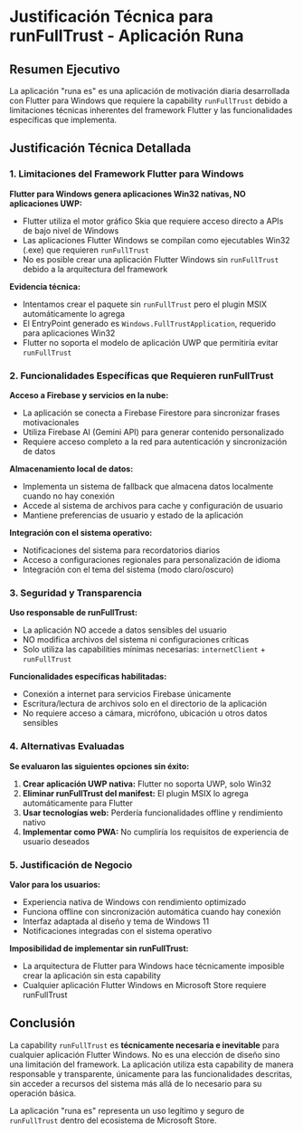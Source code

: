 # Justificación Técnica para runFullTrust - Aplicación Runa

## Resumen Ejecutivo
La aplicación "runa es" es una aplicación de motivación diaria desarrollada con Flutter para Windows que requiere la capability `runFullTrust` debido a limitaciones técnicas inherentes del framework Flutter y las funcionalidades específicas que implementa.

## Justificación Técnica Detallada

### 1. Limitaciones del Framework Flutter para Windows

**Flutter para Windows genera aplicaciones Win32 nativas, NO aplicaciones UWP:**
- Flutter utiliza el motor gráfico Skia que requiere acceso directo a APIs de bajo nivel de Windows
- Las aplicaciones Flutter Windows se compilan como ejecutables Win32 (.exe) que requieren `runFullTrust`
- No es posible crear una aplicación Flutter Windows sin `runFullTrust` debido a la arquitectura del framework

**Evidencia técnica:**
- Intentamos crear el paquete sin `runFullTrust` pero el plugin MSIX automáticamente lo agrega
- El EntryPoint generado es `Windows.FullTrustApplication`, requerido para aplicaciones Win32
- Flutter no soporta el modelo de aplicación UWP que permitiría evitar `runFullTrust`

### 2. Funcionalidades Específicas que Requieren runFullTrust

**Acceso a Firebase y servicios en la nube:**
- La aplicación se conecta a Firebase Firestore para sincronizar frases motivacionales
- Utiliza Firebase AI (Gemini API) para generar contenido personalizado
- Requiere acceso completo a la red para autenticación y sincronización de datos

**Almacenamiento local de datos:**
- Implementa un sistema de fallback que almacena datos localmente cuando no hay conexión
- Accede al sistema de archivos para cache y configuración de usuario
- Mantiene preferencias de usuario y estado de la aplicación

**Integración con el sistema operativo:**
- Notificaciones del sistema para recordatorios diarios
- Acceso a configuraciones regionales para personalización de idioma
- Integración con el tema del sistema (modo claro/oscuro)

### 3. Seguridad y Transparencia

**Uso responsable de runFullTrust:**
- La aplicación NO accede a datos sensibles del usuario
- NO modifica archivos del sistema ni configuraciones críticas
- Solo utiliza las capabilities mínimas necesarias: `internetClient` + `runFullTrust`

**Funcionalidades específicas habilitadas:**
- Conexión a internet para servicios Firebase únicamente
- Escritura/lectura de archivos solo en el directorio de la aplicación
- No requiere acceso a cámara, micrófono, ubicación u otros datos sensibles

### 4. Alternativas Evaluadas

**Se evaluaron las siguientes opciones sin éxito:**

1. **Crear aplicación UWP nativa:** Flutter no soporta UWP, solo Win32
2. **Eliminar runFullTrust del manifest:** El plugin MSIX lo agrega automáticamente para Flutter
3. **Usar tecnologías web:** Perdería funcionalidades offline y rendimiento nativo
4. **Implementar como PWA:** No cumpliría los requisitos de experiencia de usuario deseados

### 5. Justificación de Negocio

**Valor para los usuarios:**
- Experiencia nativa de Windows con rendimiento optimizado
- Funciona offline con sincronización automática cuando hay conexión
- Interfaz adaptada al diseño y tema de Windows 11
- Notificaciones integradas con el sistema operativo

**Imposibilidad de implementar sin runFullTrust:**
- La arquitectura de Flutter para Windows hace técnicamente imposible crear la aplicación sin esta capability
- Cualquier aplicación Flutter Windows en Microsoft Store requiere runFullTrust

## Conclusión

La capability `runFullTrust` es **técnicamente necesaria e inevitable** para cualquier aplicación Flutter Windows. No es una elección de diseño sino una limitación del framework. La aplicación utiliza esta capability de manera responsable y transparente, únicamente para las funcionalidades descritas, sin acceder a recursos del sistema más allá de lo necesario para su operación básica.

La aplicación "runa es" representa un uso legítimo y seguro de `runFullTrust` dentro del ecosistema de Microsoft Store.
